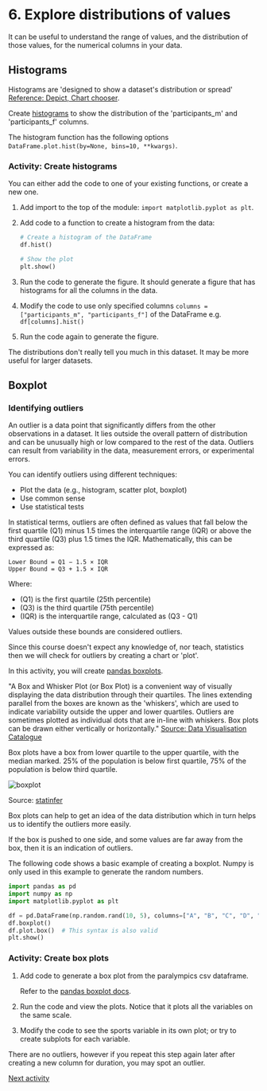 # 6. Explore distributions of values

It can be useful to understand the range of values, and the distribution of those values, for the numerical columns in
your data.

## Histograms

Histograms are 'designed to show a dataset's distribution or
spread' [Reference: Depict, Chart chooser](https://depictdatastudio.com/charts/histograms/).

Create [histograms](https://pandas.pydata.org/docs/reference/api/pandas.DataFrame.plot.hist.html#pandas.DataFrame.plot.hist)
to show the distribution of the 'participants_m' and 'participants_f' columns.

The histogram function has the following options `DataFrame.plot.hist(by=None, bins=10, **kwargs)`.

### Activity: Create histograms

You can either add the code to one of your existing functions, or create a new one.

1. Add import to the top of the module: `import matplotlib.pyplot as plt`.
2. Add code to a function to create a histogram from the data:

    ```python
    # Create a histogram of the DataFrame
    df.hist()

    # Show the plot
    plt.show()
    ```
3. Run the code to generate the figure. It should generate a figure that has histograms for all the columns in the
   data.
4. Modify the code to use only specified columns `columns = ["participants_m", "participants_f"]` of the DataFrame e.g.
   `df[columns].hist()`
5. Run the code again to generate the figure.

The distributions don't really tell you much in this dataset. It may be more useful for larger datasets.

## Boxplot

### Identifying outliers

An outlier is a data point that significantly differs from the other observations in a dataset. It lies outside the
overall pattern of distribution and can be unusually high or low compared to the rest of the data. Outliers can result
from variability in the data, measurement errors, or experimental errors.

You can identify outliers using different techniques:

- Plot the data (e.g., histogram, scatter plot, boxplot)
- Use common sense
- Use statistical tests

In statistical terms, outliers are often defined as values that fall below the first quartile (Q1) minus 1.5 times the
interquartile range (IQR) or above the third quartile (Q3) plus 1.5 times the IQR. Mathematically, this can be expressed
as:

```text
Lower Bound = Q1 − 1.5 × IQR
Upper Bound = Q3 + 1.5 × IQR
```

Where:

- (Q1) is the first quartile (25th percentile)
- (Q3) is the third quartile (75th percentile)
- (IQR) is the interquartile range, calculated as (Q3 - Q1)

Values outside these bounds are considered outliers.

Since this course doesn't expect any knowledge of, nor teach, statistics then we will check for outliers by creating a
chart or 'plot'.

In this activity, you will
create [pandas boxplots](https://pandas.pydata.org/pandas-docs/stable/reference/api/pandas.plotting.boxplot.html).

"A Box and Whisker Plot (or Box Plot) is a convenient way of visually displaying the data distribution through their
quartiles. The lines extending parallel from the boxes are known as the 'whiskers', which are used to indicate
variability outside the upper and lower quartiles. Outliers are sometimes plotted as individual dots that are in-line
with whiskers. Box plots can be drawn either vertically or
horizontally." [Source: Data Visualisation Catalogue](https://datavizcatalogue.com/methods/box_plot.html)

Box plots have a box from lower quartile to the upper quartile, with the median marked. 25% of the population is below
first quartile, 75% of the population is below third quartile.

![boxplot](../img/box_plot.png)

Source: [statinfer](https://statinfer.com/104-3-5-box-plots-and-outlier-dectection-using-python/)

Box plots can help to get an idea of the data distribution which in turn helps us to identify the outliers more
easily.

If the box is pushed to one side, and some values are far away from the box, then it is an indication of outliers.

The following code shows a basic example of creating a boxplot. Numpy is only used in this example to generate the
random numbers.

```python
import pandas as pd
import numpy as np
import matplotlib.pyplot as plt

df = pd.DataFrame(np.random.rand(10, 5), columns=["A", "B", "C", "D", "E"])
df.boxplot()
df.plot.box()  # This syntax is also valid
plt.show()
```

### Activity: Create box plots

1. Add code to generate a box plot from the paralympics csv dataframe.

   Refer to
   the [pandas boxplot docs](https://pandas.pydata.org/pandas-docs/stable/reference/api/pandas.plotting.boxplot.html).

2. Run the code and view the plots. Notice that it plots all the variables on the same scale.
3. Modify the code to see the sports variable in its own plot; or try to create subplots for each variable.

There are no outliers, however if you repeat this step again later after creating a new column for duration, you may
spot an outlier.

[Next activity](2-07-plot-timeseries.md)
